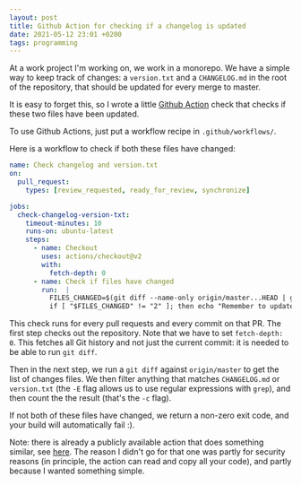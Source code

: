 ```yaml
---
layout: post
title: Github Action for checking if a changelog is updated 
date: 2021-05-12 23:01 +0200
tags: programming
---
```


At a work project I'm working on, we work in a monorepo. We have a simple way to keep track of changes: a `version.txt` and a `CHANGELOG.md` in the root of the repository, that should be updated for every merge to master.

It is easy to forget this, so I wrote a little [Github Action](https://github.com/features/actions) check that checks if these two files have been updated.

To use Github Actions, just put a workflow recipe in `.github/workflows/`.

Here is a workflow to check if both these files have changed:

```yml
name: Check changelog and version.txt
on:
  pull_request:
    types: [review_requested, ready_for_review, synchronize]

jobs:
  check-changelog-version-txt:
    timeout-minutes: 10
    runs-on: ubuntu-latest
    steps:
      - name: Checkout
        uses: actions/checkout@v2
        with:
          fetch-depth: 0
      - name: Check if files have changed
        run:  |
          FILES_CHANGED=$(git diff --name-only origin/master...HEAD | grep -E 'CHANGELOG\.md|version\.txt' -c)
          if [ "$FILES_CHANGED" != "2" ]; then echo "Remember to update CHANGELOG.md and version.txt"; exit 1; fi;
```

This check runs for every pull requests and every commit on that PR. The first step checks out the repository. Note that we have to set `fetch-depth: 0`. This fetches all Git history and not just the current commit: it is needed to be able to run `git diff`.

Then in the next step, we run a `git diff` against `origin/master` to get the list of changes files. We then filter anything that matches `CHANGELOG.md` or `version.txt` (the `-E` flag allows us to use regular expressions with `grep`), and then count the the result (that's the `-c` flag).

If not both of these files have changed, we return a non-zero exit code, and your build will automatically fail :).

Note: there is already a publicly available action that does something similar, see [here](https://github.com/tj-actions/changed-files). The reason I didn't go for that one was partly for security reasons (in principle, the action can read and copy all your code), and partly because I wanted something simple.
